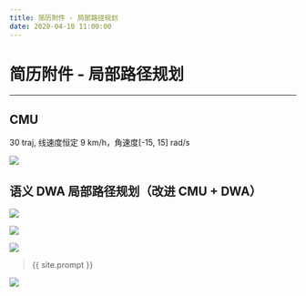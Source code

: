 ```yaml
---
title: 简历附件 - 局部路径规划
date: 2020-04-10 11:00:00
---
```

# 简历附件 - 局部路径规划
***

## CMU

30 traj, 线速度恒定 9 km/h，角速度[-15, 15] rad/s

![](https://dlonng.oss-cn-shenzhen.aliyuncs.com/blog/Xnip2021-05-16_21-52-52.png)

## 语义 DWA 局部路径规划（改进 CMU + DWA）

![](https://dlonng.oss-cn-shenzhen.aliyuncs.com/blog/20210410010215.png)

![](https://dlonng.oss-cn-shenzhen.aliyuncs.com/blog/20210410010233.png)

![](https://dlonng.oss-cn-shenzhen.aliyuncs.com/blog/20210410010803.png)






> {{ site.prompt }}



![](https://dlonng.oss-cn-shenzhen.aliyuncs.com/blog/dlonng_qrcode.jpg#pic_center)